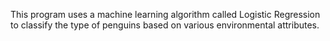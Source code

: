 This program uses a machine learning algorithm called Logistic Regression to classify the type of penguins based on various environmental attributes.
